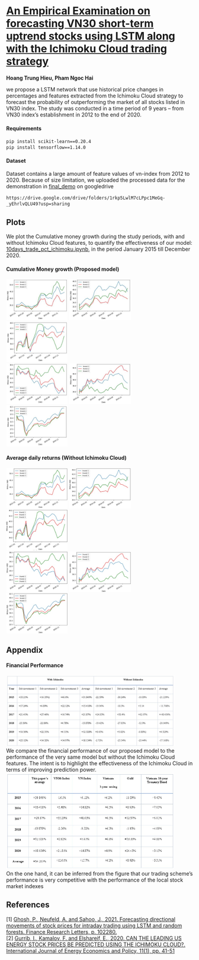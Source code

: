 # [An Empirical Examination on forecasting VN30 short-term uptrend stocks using LSTM along with the Ichimoku Cloud trading strategy](https://link.springer.com/chapter/10.1007/978-981-19-2130-8_19)

**Hoang Trung Hieu, Pham Ngoc Hai**

we propose a LSTM network that use historical price changes in percentages and features extracted from the Ichimoku Cloud strategy to forecast the probability of outperforming the market of all stocks listed in VN30 index. The study was conducted in a time period of 9 years – from VN30 index’s establishment in 2012 to the end of 2020.

#### Requirements
```
pip install scikit-learn==0.20.4
pip install tensorflow==1.14.0
```
#### Dataset
Dataset contains a large amount of feature values of vn-index from 2012 to 2020. Because of size limitation, we uploaded the processed data for the demonstration in [final_demo](final_demo.ipynb) on googledrive
```
https://drive.google.com/drive/folders/1rkp5LwlM7cLPpc1MeGq-_yEhrlvQLU49?usp=sharing
```

## Plots
We plot the Cumulative money growth during the study periods, with and without Ichimoku Cloud features, to quantify the effectiveness of our model: [10days_trade_pct_ichimoku.ipynb](trainer/10days_trade_pct_ichimoku.ipynb), in the period January 2015 till December 2020. <br>

#### Cumulative Money growth (Proposed model)
<div style="color:white">
  <img src="result-image/profit_ichimoku_2015.jpg" width="33%">
  <img src="result-image/profit_ichimoku_2016.jpg" width="33%">
  <img src="result-image/profit_ichimoku_2017.jpg" width="33%">
</div>
<div>
  <img src="result-image/profit_ichimoku_2018.jpg" width="33%">
  <img src="result-image/profit_ichimoku_2019.jpg" width="33%">
  <img src="result-image/profit_ichimoku_2020.jpg" width="33%">
</div>

#### Average daily returns (Without Ichimoku Cloud)
<div style="color:white">
  <img src="result-image/profit2015.jpg" width="33%">
  <img src="result-image/profit2016.jpg" width="33%">
  <img src="result-image/profit2017.jpg" width="33%">
</div>
<div>
  <img src="result-image/profit2018.jpg" width="33%">
  <img src="result-image/profit2019.jpg" width="33%">
  <img src="result-image/profit2020.jpg" width="33%">
</div>


## Appendix

#### Financial Performance
<div>
<img src="result-image/performance1.jpg" width="90%" >
</div>
We compare the financial performance of our proposed model to the performance of the very same model but without the Ichimoku Cloud features. The intent is to highlight the effectiveness of the Ichimoku Cloud in terms of improving prediction power.

<div>
<img src="result-image/performance2.jpg" width="90%">
</div>
On the one hand, it can be inferred from the figure that our trading scheme’s performance is very competitive with the performance of the local stock market indexes
  

## References
[1] [Ghosh, P., Neufeld, A. and Sahoo, J., 2021. Forecasting directional movements of stock prices for intraday trading using LSTM and random forests. Finance Research Letters, p. 102280.](https://arxiv.org/abs/2004.10178)
<br>
[2] [Gurrib, I., Kamalov, F. and Elshareif, E., 2020. CAN THE LEADING US ENERGY STOCK PRICES BE PREDICTED USING THE ICHIMOKU CLOUD?. International Journal of Energy Economics and Policy, 11(1), pp. 41-51](https://www.econjournals.com/index.php/ijeep/article/view/10260)


